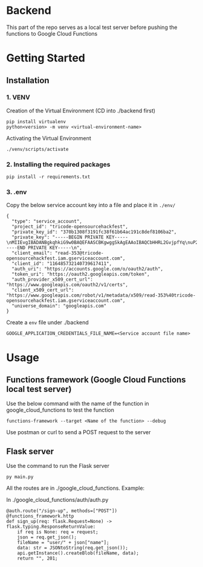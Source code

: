 # Backend
This part of the repo serves as a local test server before pushing the functions to Google Cloud Functions

# Getting Started
## Installation
### 1. VENV
Creation of the Virtual Environment (CD into ./backend first)

```
pip install virtualenv
python<version> -m venv <virtual-environment-name>
```

Activating the Virtual Environment
```
./venv/scripts/activate
```

### 2. Installing the required packages
```
pip install -r requirements.txt
```

### 3. .env
Copy the below service account key into a file and place it in ```./env/```
```
{
  "type": "service_account",
  "project_id": "tricode-opensourcehackfest",
  "private_key_id": "370b1308f3191fc38f61b64ac191c8def8106ba2",
  "private_key": "-----BEGIN PRIVATE KEY-----\nMIIEvgIBADANBgkqhkiG9w0BAQEFAASCBKgwggSkAgEAAoIBAQCbHHRL2GvjpfYq\nuP2ZbhCPrVBCviQe00jQzAl5OML0UeROdcz4npBmZp5cN+MsxHFi3BpZjfCnWxmT\nPsLFK5rB6Z4CW8bOUTT73NMEOipelDFuC3yf+gUBGXPUTj1HwRORsiH+BLDtkHnZ\n+TRKfXebbSshZWr6/9uUJhISof7OBFGQBOa0XytJDQ/dacUmVm7lrmFUJ1U45+6y\ndY3hcClrfzWoJf2cBXJPvRiSDXOVdlrnyyXthRQAbjuY5PsLlReTVAzIqFmxbmT9\np64H/ckzmB8M4EDUpB8ep7CbxAfmFFfJVCCG8KWcWBkzM2AGOnIYumUQx91Zb3uk\nm3FIos5tAgMBAAECggEABwViND6vH4ZXHrbx77x+Lmq7a9H8g5KvxJe/xAdwN6vv\nSCfn58cRpTj26Ri0hUW9Fir9XFli78hdX39jRJaFMkrXVqb92D/vxIjJ2nKhkVdm\n52LIuNsR1+tlhVInTvSr5JfqFvvyYEZ+ZYH0vnxwag4meiQDlCn5r/qLLeG8TWnt\nlmBvia7wOgJO/5igyB8SsGjVtDf89sNBSQBuznjhJTVjn7FQL/LgRhp5+Hl58g7q\nsz+F7Wsga09oyDjtidyD/V3obhO1TtFmzpwqhfkcw7jNGb+UtEQ3KraS00brY/GU\nW6+d8UggZWQKEuW5re6SJWRc3w6dYUhL3mG6l8ILdwKBgQDKghKqnJcis5KD4Ke5\nCwRh/vBebJMUpF+PPdefs/6Dypnu1Y4OOTy0pPRhZbkyhjNwvTR2sGALJ1YJWuI5\n4+ynCkRD4LxkG5fa9xLd+nik3SpIkDD2O6Rttn0q6HKFNZbTlur1+7I5h5LLSx85\nsJkpsI3edGQAViQgA+1sW100LwKBgQDEFVKXuuJ9x5080W0OKATJrXBgnlbsKPze\nopgqP5fo2KP23IXozgCvbg1x1nfbyYCNNdTCkwx0NPjy442rjkKqRznUNk+DSF5R\nEZYjiHtImL4b/rf35SmupswGFILFicnoBQVPOpfllfZ/JPqDTlD6DW6QPWvk9ghV\n1JQ3+P8UIwKBgQC5CY9a28hxidmnrOA0ga+Yh2VFMjpWkzdJ4H0kzUgTTk3HYNTz\nhDNG8K7oTBWj5+Ia8pd8l/66UlAYLjYmJXB41TW5PCGH63qfNkHEGPih1ACt2ysR\n4z+EjEnkqg7yTxwo7G53I2wfixSDs3mtsgLRiCSpjnpNoGhT5KLN7tHEOwKBgQCX\nVGl4xnfUYQE+FdcXrNT9HUj0mF83Re7amBvdx1SjFMd+VvVWFd67hbEEoWPBkYMP\n+HKqdDiRWuyi7/G/bDyRFAVSfVPiWzDHWk5IQCX9gjx+eJhczlTcAMjHDH9cmxnj\nYjSVz/+45YLm35AjVIb0ZPdmhLDHdQY7z6NQi2+5hwKBgBGLKEZFpYhs9RSiPdyB\nhrA/f9bmlOqRv3qBbjGj/0Y7PUiKu0SCU8IObpVOhN2zE9GJgrjUChRkFHWwlo3j\nzL/PfTfKIZtKoAwKELV6XC0WyIvAXz09RIhsbk3sSCQYCXpp9o0uzJM3m+SleaX8\nTkaqgHFlQtueZlBPx41wjJ5q\n-----END PRIVATE KEY-----\n",
  "client_email": "read-353@tricode-opensourcehackfest.iam.gserviceaccount.com",
  "client_id": "116485732140739617411",
  "auth_uri": "https://accounts.google.com/o/oauth2/auth",
  "token_uri": "https://oauth2.googleapis.com/token",
  "auth_provider_x509_cert_url": "https://www.googleapis.com/oauth2/v1/certs",
  "client_x509_cert_url": "https://www.googleapis.com/robot/v1/metadata/x509/read-353%40tricode-opensourcehackfest.iam.gserviceaccount.com",
  "universe_domain": "googleapis.com"
}
```

Create a ```env``` file under ./backend
```
GOOGLE_APPLICATION_CREDENTIALS_FILE_NAME=<Service account file name>
```

# Usage
## Functions framework (Google Cloud Functions local test server)
Use the below command with the name of the function in google_cloud_functions to test the function
```
functions-framework --target <Name of the function> --debug
```

Use postman or curl to send a POST request to the server 

## Flask server
Use the command to run the Flask server
```
py main.py
```
All the routes are in ./google_cloud_functions. Example:

In ./google_cloud_functions/auth/auth.py
```
@auth.route("/sign-up", methods=["POST"])
@functions_framework.http
def sign_up(req: flask.Request=None) -> flask.typing.ResponseReturnValue:
    if req is None: req = request;
    json = req.get_json();
    fileName = "user/" + json["name"];
    data: str = JSONtoString(req.get_json());
    api.getInstance().createBlob(fileName, data);
    return "", 201;
```